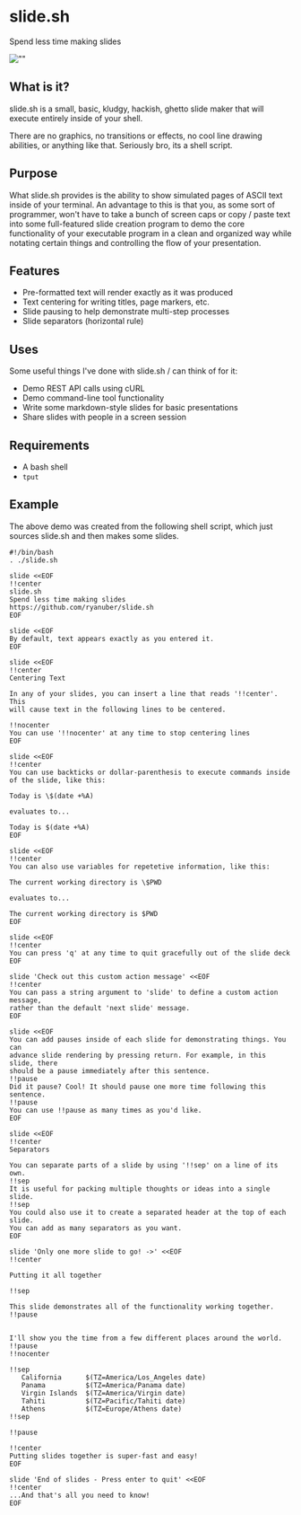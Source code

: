 slide.sh
========

Spend less time making slides

![""](http://ryanuber.github.com/slide.sh/slide_demo.gif "")

What is it?
-----------

slide.sh is a small, basic, kludgy, hackish, ghetto slide maker that
will execute entirely inside of your shell.

There are no graphics, no transitions or effects, no cool line
drawing abilities, or anything like that. Seriously bro, its a shell
script.

Purpose
-------

What slide.sh provides is the ability to show simulated pages of ASCII text
inside of your terminal. An advantage to this is that you, as some sort
of programmer, won't have to take a bunch of screen caps or copy /
paste text into some full-featured slide creation program to demo the
core functionality of your executable program in a clean and organized
way while notating certain things and controlling the flow of your
presentation.

Features
--------

* Pre-formatted text will render exactly as it was produced
* Text centering for writing titles, page markers, etc.
* Slide pausing to help demonstrate multi-step processes
* Slide separators (horizontal rule)

Uses
----

Some useful things I've done with slide.sh / can think of for it:

* Demo REST API calls using cURL
* Demo command-line tool functionality
* Write some markdown-style slides for basic presentations
* Share slides with people in a screen session

Requirements
------------

* A bash shell
* `tput`

Example
-------

The above demo was created from the following shell script, which just
sources slide.sh and then makes some slides.

    #!/bin/bash
    . ./slide.sh
    
    slide <<EOF
    !!center
    slide.sh
    Spend less time making slides
    https://github.com/ryanuber/slide.sh
    EOF
    
    slide <<EOF
    By default, text appears exactly as you entered it.
    EOF
    
    slide <<EOF
    !!center
    Centering Text
    
    In any of your slides, you can insert a line that reads '!!center'. This
    will cause text in the following lines to be centered.
    
    !!nocenter
    You can use '!!nocenter' at any time to stop centering lines
    EOF
    
    slide <<EOF
    !!center
    You can use backticks or dollar-parenthesis to execute commands inside
    of the slide, like this:
    
    Today is \$(date +%A)
    
    evaluates to...
    
    Today is $(date +%A)
    EOF
    
    slide <<EOF
    !!center
    You can also use variables for repetetive information, like this:
    
    The current working directory is \$PWD
    
    evaluates to...
    
    The current working directory is $PWD
    EOF
    
    slide <<EOF
    !!center
    You can press 'q' at any time to quit gracefully out of the slide deck
    EOF
    
    slide 'Check out this custom action message' <<EOF
    !!center
    You can pass a string argument to 'slide' to define a custom action message,
    rather than the default 'next slide' message.
    EOF
    
    slide <<EOF
    You can add pauses inside of each slide for demonstrating things. You can
    advance slide rendering by pressing return. For example, in this slide, there
    should be a pause immediately after this sentence.
    !!pause
    Did it pause? Cool! It should pause one more time following this sentence.
    !!pause
    You can use !!pause as many times as you'd like.
    EOF
    
    slide <<EOF
    !!center
    Separators
    
    You can separate parts of a slide by using '!!sep' on a line of its own.
    !!sep
    It is useful for packing multiple thoughts or ideas into a single slide.
    !!sep
    You could also use it to create a separated header at the top of each slide.
    You can add as many separators as you want.
    EOF
    
    slide 'Only one more slide to go! ->' <<EOF
    !!center
    
    Putting it all together
    
    !!sep
    
    This slide demonstrates all of the functionality working together.
    !!pause
    
    
    I'll show you the time from a few different places around the world.
    !!pause
    !!nocenter
    
    !!sep
       California      $(TZ=America/Los_Angeles date)
       Panama          $(TZ=America/Panama date)
       Virgin Islands  $(TZ=America/Virgin date)
       Tahiti          $(TZ=Pacific/Tahiti date)
       Athens          $(TZ=Europe/Athens date)
    !!sep
    
    !!pause
    
    !!center
    Putting slides together is super-fast and easy!
    EOF
    
    slide 'End of slides - Press enter to quit' <<EOF
    !!center
    ...And that's all you need to know!
    EOF
